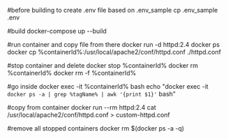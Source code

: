 #before building to create .env file based on .env_sample
cp .env_sample .env

#build
docker-compose up --build

#run container and copy file from there
docker run -d httpd:2.4
docker ps
docker cp %containerId%:/usr/local/apache2/conf/httpd.conf ./httpd.conf

#stop container and delete
docker stop %containerId%
docker rm %containerId%
docker rm -f %containerId%

#go inside
docker exec -it %containerId% bash
echo "docker exec -it `docker ps -a | grep %tagName% | awk '{print $1}'` bash"

#copy from container
docker run --rm httpd:2.4 cat /usr/local/apache2/conf/httpd.conf > custom-httpd.conf

#remove all stopped containers
docker rm $(docker ps -a -q)
